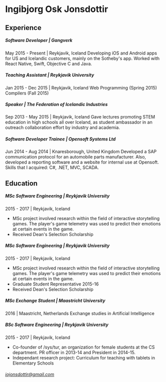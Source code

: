 # Ingibjorg Osk Jonsdottir
## Experience
##### **Software Developer** | Gangverk
May 2015 - Present | Reykjavik, Iceland
Developing iOS and Android apps for US and Icelandic customers, mainly on the Sotheby's app.
Worked with React Native, Swift, Objective C and Java.

##### **Teaching Assistant** | Reykjavik University
Jan 2015 - Dec 2015 | Reykjavik, Iceland
Web Programming (Spring 2015)
Compilers (Fall 2015)

##### **Speaker** | The Federation of Icelandic Industries
Sep 2013 - May 2015 | Reykjavik, Iceland
Gave lectures promoting STEM education in high schools all over Iceland, as student ambassador in an outreach collaboration effort by industry and academia.

##### **Software Developer Trainee** | Opensoft Systems Ltd
Jun 2014 - Aug 2014 | Knaresborough, United Kingdom
Developed a SAP communication protocol for an automobile parts manufacturer. Also, developed a reporting software and a website for internal use at Opensoft. Skills that I acquired: C#, .NET, MVC, SCADA.

## Education
##### **MSc Software Engineering** | Reykjavik University
2015 - 2017 | Reykjavik, Iceland
- MSc project involved research within the field of interactive storytelling games. The player's game telemetry was used to predict their emotions at certain events in the game.
- Received Dean's Selection Scholarship

##### **MSc Software Engineering** | Reykjavik University
2015 - 2017 | Reykjavik, Iceland
- MSc project involved research within the field of interactive storytelling games. The player's game telemetry was used to predict their emotions at certain events in the game.
- Graduate Student Representative 2015-16
- Received Dean's Selection Scholarship

##### **MSc Exchange Student** | Maastricht University
2016 | Maastricht, Netherlands
Exchange studies in Artificial Intelligence

##### **BSc Software Engineering** | Reykjavik University
2015 - 2017 | Reykjavik, Iceland
- Co-founder of /sys/tur, an organization for female students at the CS department. PR officer in 2013-14 and President in 2014-15.
- Independant research project: Curriculum for teaching with tablets in Elementary Schools


###### iojonsdottir@gmail.com

